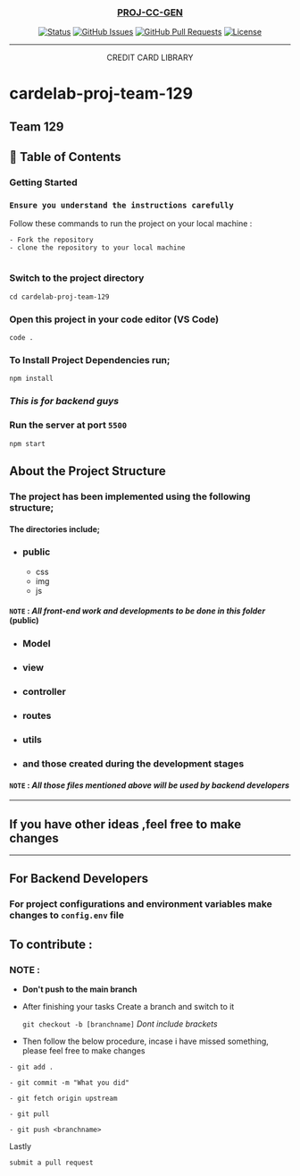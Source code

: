 <p align="center">
  <a href="" rel="noopener">
 <!-- <img src=""></a> -->
</p>
<h3 align="center">PROJ-CC-GEN </h3>

<div align="center">


[![Status](https://img.shields.io/badge/status-active-success.svg)]()
[![GitHub Issues](https://img.shields.io/github/issues/kylelobo/The-Documentation-Compendium.svg)](https://github.com/kylelobo/The-Documentation-Compendium/issues)
[![GitHub Pull Requests](https://img.shields.io/github/issues-pr/kylelobo/The-Documentation-Compendium.svg)](https://github.com/kylelobo/The-Documentation-Compendium/pulls)
[![License](https://img.shields.io/badge/license-MIT-blue.svg)](LICENSE.md)

</div>

---

<p align="center"> CREDIT CARD LIBRARY
    <br> 
</p>

# cardelab-proj-team-129
Team 129
---

## 📝 Table of Contents

### Getting Started 
### **`Ensure you understand the instructions carefully`**

Follow these commands to run the project on your local machine :


```
- Fork the repository
- clone the repository to your local machine
 
```

### Switch to the project directory

```
cd cardelab-proj-team-129

```

### Open this project in your code editor (VS Code)

```
code . 
```

### To Install Project Dependencies run;

```
npm install
```

### *This is for backend guys*

### Run the server at port `5500`

```
npm start
```
## About the Project Structure
### The project has been implemented using the following structure;
#### The directories include;
- ### public
    - css
    - img
    - js
#### `NOTE` : *All front-end work and developments to be done in this folder* (public)

- ### Model
- ### view
- ### controller
- ### routes
- ### utils
- ### and those created during the development stages

#### `NOTE` : *All those files mentioned above will be used by backend developers*
---
## If you have other ideas ,feel free to make changes

---

## For Backend Developers
### For project configurations and environment variables make changes to `config.env` file

## ****To contribute :****

### NOTE :

-  **Don't push to the main branch**
- After finishing your tasks Create a branch and switch to it


    `git checkout -b [branchname]` *Dont include brackets*

 - Then follow the below procedure, incase i have missed something, please feel free to make changes

 



```
- git add .

- git commit -m "What you did"

- git fetch origin upstream

- git pull

- git push <branchname>
```


Lastly

```
submit a pull request
```

